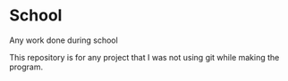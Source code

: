 # School
Any work done during school

This repository is for any project that I was not using git while making the program.

